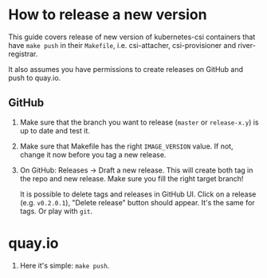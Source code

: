 # How to release a new version

This guide covers release of new version of kubernetes-csi containers that have `make push` in their `Makefile`, i.e. csi-attacher, csi-provisioner and river-registrar.

It also assumes you have permissions to create releases on GitHub and push to quay.io.

## GitHub

1. Make sure that the branch you want to release (`master` or `release-x.y`) is up to date and test it.
2. Make sure that Makefile has the right `IMAGE_VERSION` value. If not, change it now before you tag a new release.
3. On GitHub: Releases -> Draft a new release.
   This will create both tag in the repo and new release. Make sure you fill the right target branch!

   It is possible to delete tags and releases in GitHub UI. Click on a release (e.g. `v0.2.0.1`), "Delete release" button should appear. It's the same for tags. Or play with `git`.

# quay.io

1. Here it's simple: `make push`.

